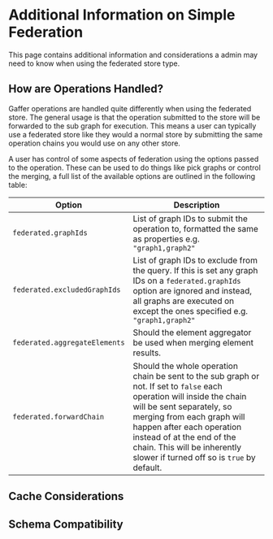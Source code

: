 # Additional Information on Simple Federation

This page contains additional information and considerations
a admin may need to know when using the federated store type.

## How are Operations Handled?

Gaffer operations are handled quite differently when using the federated store.
The general usage is that the operation submitted to the store will be forwarded
to the sub graph for execution. This means a user can typically use a federated
store like they would a normal store by submitting the same operation chains you
would use on any other store.

A user has control of some aspects of federation using the options passed to the
operation. These can be used to do things like pick graphs or control the
merging, a full list of the available options are outlined in the following
table:

| Option | Description |
| --- | --- |
| `federated.graphIds` | List of graph IDs to submit the operation to, formatted the same as properties e.g. `"graph1,graph2"` |
| `federated.excludedGraphIds` | List of graph IDs to exclude from the query. If this is set any graph IDs on a `federated.graphIds` option are ignored and instead, all graphs are executed on except the ones specified e.g. `"graph1,graph2"` |
| `federated.aggregateElements` | Should the element aggregator be used when merging element results. |
| `federated.forwardChain` | Should the whole operation chain be sent to the sub graph or not. If set to `false` each operation will inside the chain will be sent separately, so merging from each graph will happen after each operation instead of at the end of the chain. This will be inherently slower if turned off so is `true` by default. |

## Cache Considerations

## Schema Compatibility
